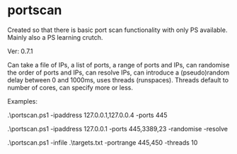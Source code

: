 # portscan
Created so that there is basic port scan functionality with only PS available. Mainly also a PS learning crutch.

Ver: 0.7.1

Can take a file of IPs, a list of ports, a range of ports and IPs, can randomise the order of ports and IPs, can resolve IPs, can introduce a (pseudo)random delay between 0 and 1000ms, uses threads (runspaces). Threads default to number of cores, can specify more or less.

Examples:

.\portscan.ps1 -ipaddress 127.0.0.1,127.0.0.4 -ports 445

.\portscan.ps1 -ipaddress 127.0.0.1 -ports 445,3389,23 -randomise -resolve

.\portscan.ps1 -infile .\targets.txt -portrange 445,450 -threads 10
